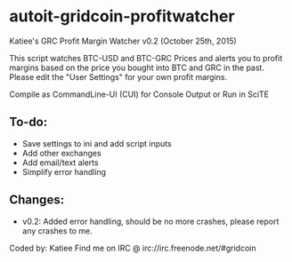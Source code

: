# autoit-gridcoin-profitwatcher
Katiee's GRC Profit Margin Watcher v0.2 (October 25th, 2015)

  This script watches BTC-USD and BTC-GRC Prices and alerts you to profit margins based on the price you bought
 	  into BTC and GRC in the past. Please edit the "User Settings" for your own profit margins.

  Compile as CommandLine-UI (CUI) for Console Output or Run in SciTE

To-do:
------
  * Save settings to ini and add script inputs
  * Add other exchanges
  * Add email/text alerts
  * Simplify error handling

Changes:
-------
  * v0.2: Added error handling, should be no more crashes, please report any crashes to me.


Coded by: Katiee
  Find me on IRC @ irc://irc.freenode.net/#gridcoin
